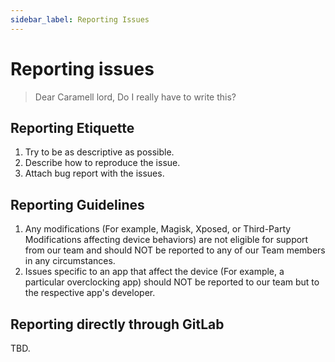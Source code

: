 ```yaml
---
sidebar_label: Reporting Issues
---
```


# Reporting issues

> Dear Caramell lord, Do I really have to write this?

## Reporting Etiquette

1. Try to be as descriptive as possible.
2. Describe how to reproduce the issue.
3. Attach bug report with the issues.

## Reporting Guidelines

1. Any modifications (For example, Magisk, Xposed, or Third-Party Modifications affecting device behaviors) are not eligible for support from our team and should NOT be reported to any of our Team members in any circumstances.
2. Issues specific to an app that affect the device (For example, a particular overclocking app) should NOT be reported to our team but to the respective app's developer.

## Reporting directly through GitLab

TBD.